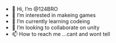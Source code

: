 - 👋 Hi, I’m @124BRO
- 👀 I’m interested in makeing games
- 🌱 I’m currently learning codeing
- 💞️ I’m looking to collaborate on unity
- 📫 How to reach me ...cant and wont tell

<!---
124BRO/124BRO is a ✨ special ✨ repository because its `README.md` (this file) appears on your GitHub profile.
You can click the Preview link to take a look at your changes.
--->
